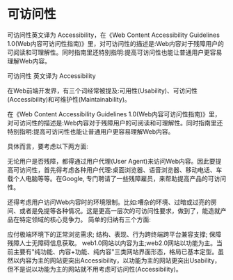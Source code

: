 # 可访问性
可访问性英文译为 Accessibility，在《Web Content Accessibility Guidelines 1.0(Web内容可访问性指南)》里，对可访问性的描述是:Web内容对于残障用户的可阅读和可理解性。同时指南里还特别指明:提高可访问性也能让普通用户更容易理解Web内容。


可访问性 英文译为 Accessibility

在Web前端开发界，有三个词经常被提及:可用性(Usability)、可访问性(Accessibility)和可维护性(Maintainability)。

在《Web Content Accessibility Guidelines 1.0(Web内容可访问性指南)》里，对可访问性的描述是:Web内容对于残障用户的可阅读和可理解性。同时指南里还特别指明:提高可访问性也能让普通用户更容易理解Web内容。

具体而言，要考虑以下两方面:

无论用户是否残障，都得通过用户代理(User Agent)来访问Web内容。因此要提高可访问性，首先得考虑各种用户代理:桌面浏览器、语音浏览器、移动电话、车载个人电脑等等。在Google, 专门聘请了一些残障雇员，来帮助提高产品的可访问性。

还得考虑用户访问Web内容时的环境限制。比如:嘈杂的环境、过暗或过亮的房间、或者是免提等各种情况。这是更高一层次的可访问性要求，做到了，能造就产品在特定领域的核心竞争力。 简单的归纳有三个方面:

应付极端环境下的正常浏览需求; 结构、表现、行为跨终端跨平台兼容支撑; 保障残障人士无障碍信息获取。 web1.0网站以内容为主;web2.0网站以功能为主。当前主要有"纯功能、内容+功能、纯内容"三类网站界面形态，格局已基本定型。虽然以内容为主的网站更突出Accessibility，以功能为主的网站更突出Usability，但不是说以功能为主的网站就不用考虑可访问性(Accessibility)。
